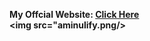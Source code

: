 <b>My Offcial Website: <a href="https://www.aminulify.com/">Click Here</a>
<br>
<img src="aminulify.png/>
